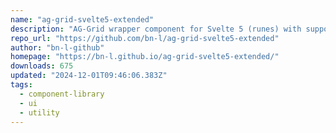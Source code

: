 ```yaml
---
name: "ag-grid-svelte5-extended"
description: "AG-Grid wrapper component for Svelte 5 (runes) with support for Svelte components as cell renderers, reactive data updates, and enhanced performance"
repo_url: "https://github.com/bn-l/ag-grid-svelte5-extended"
author: "bn-l-github"
homepage: "https://bn-l.github.io/ag-grid-svelte5-extended/"
downloads: 675
updated: "2024-12-01T09:46:06.383Z"
tags: 
  - component-library
  - ui
  - utility
---
```

